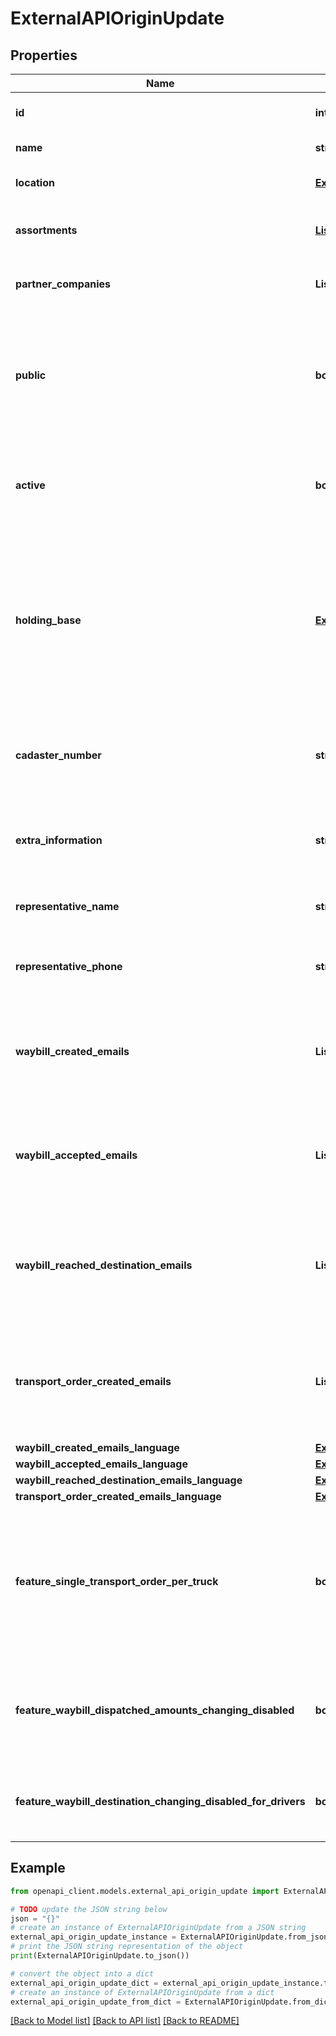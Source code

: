 # ExternalAPIOriginUpdate


## Properties

Name | Type | Description | Notes
------------ | ------------- | ------------- | -------------
**id** | **int** | Unique identifier of the origin | [readonly] 
**name** | **str** | Name of the origin | [optional] 
**location** | [**ExternalAPIOriginLocation**](ExternalAPIOriginLocation.md) | Physical location of the origin | [optional] 
**assortments** | [**List[ExternalAPIOriginAssortment]**](ExternalAPIOriginAssortment.md) | List of assortments available at the origin | [optional] 
**partner_companies** | **List[str]** | List of registry codes of partner companies | [optional] 
**public** | **bool** | Indicates whether the origin is visible to all companies or only to the owner company and authorized partners | [optional] 
**active** | **bool** | Indicates whether the origin is currently active and available for use | [optional] 
**holding_base** | [**ExternalAPIHoldingBase**](ExternalAPIHoldingBase.md) | Holding base data is provided as is, in internal WB format. It may change at any time without warning and may have a different schema for old and new origins | [optional] 
**cadaster_number** | **str** | Cadaster number of the origin in free form. Required if holding base is sent | [optional] 
**extra_information** | **str** | Additional information about the origin that doesn&#39;t fit in other fields | [optional] 
**representative_name** | **str** | Name of the person representing this origin | [optional] 
**representative_phone** | **str** | Contact phone number for the origin representative | [optional] 
**waybill_created_emails** | **List[str]** | E-mail addresses where notifications will be sent when a waybill is created | [optional] 
**waybill_accepted_emails** | **List[str]** | E-mail addresses where notifications will be sent when a waybill is accepted | [optional] 
**waybill_reached_destination_emails** | **List[str]** | E-mail addresses where notifications will be sent when a waybill reaches its destination | [optional] 
**transport_order_created_emails** | **List[str]** | E-mail addresses where notifications will be sent when a transport order is created | [optional] 
**waybill_created_emails_language** | [**ExternalAPIOriginUpdateWaybillCreatedEmailsLanguage**](ExternalAPIOriginUpdateWaybillCreatedEmailsLanguage.md) |  | [optional] 
**waybill_accepted_emails_language** | [**ExternalAPIOriginUpdateWaybillCreatedEmailsLanguage**](ExternalAPIOriginUpdateWaybillCreatedEmailsLanguage.md) |  | [optional] 
**waybill_reached_destination_emails_language** | [**ExternalAPIOriginUpdateWaybillCreatedEmailsLanguage**](ExternalAPIOriginUpdateWaybillCreatedEmailsLanguage.md) |  | [optional] 
**transport_order_created_emails_language** | [**ExternalAPIOriginUpdateWaybillCreatedEmailsLanguage**](ExternalAPIOriginUpdateWaybillCreatedEmailsLanguage.md) |  | [optional] 
**feature_single_transport_order_per_truck** | **bool** | Managers are not allowed to create transport orders for a vehicle if there is an active transport order for the vehicle from this origin | [optional] 
**feature_waybill_dispatched_amounts_changing_disabled** | **bool** | Drivers and receivers are not allowed to change dispatched amounts for waybills from this origin | [optional] 
**feature_waybill_destination_changing_disabled_for_drivers** | **bool** | Drivers are not allowed to change the destination of waybills from this origin | [optional] 

## Example

```python
from openapi_client.models.external_api_origin_update import ExternalAPIOriginUpdate

# TODO update the JSON string below
json = "{}"
# create an instance of ExternalAPIOriginUpdate from a JSON string
external_api_origin_update_instance = ExternalAPIOriginUpdate.from_json(json)
# print the JSON string representation of the object
print(ExternalAPIOriginUpdate.to_json())

# convert the object into a dict
external_api_origin_update_dict = external_api_origin_update_instance.to_dict()
# create an instance of ExternalAPIOriginUpdate from a dict
external_api_origin_update_from_dict = ExternalAPIOriginUpdate.from_dict(external_api_origin_update_dict)
```
[[Back to Model list]](../README.md#documentation-for-models) [[Back to API list]](../README.md#documentation-for-api-endpoints) [[Back to README]](../README.md)


